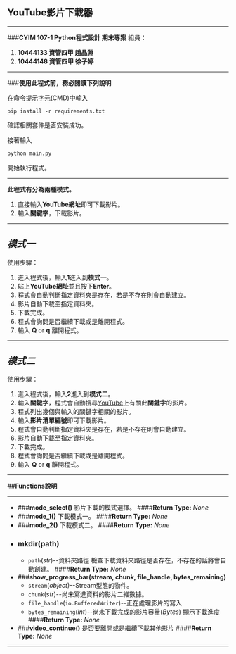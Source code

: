## **YouTube影片下載器**

---

###**CYIM 107-1 Python程式設計 期末專案**
組員：

1. **10444133 資管四甲 趙品淵**
2. **10444148 資管四甲 徐子婷**

---

###**使用此程式前，務必閱讀下列說明**

在命令提示字元(CMD)中輸入
```
pip install -r requirements.txt
```
確認相關套件是否安裝成功。  

接著輸入
``` python
python main.py
```
開始執行程式。

---

**此程式有分為兩種模式。**

1. 直接輸入**YouTube網址**即可下載影片。
2. 輸入**關鍵字**，下載影片。

---

## **_模式一_**
使用步驟：

1. 進入程式後，輸入**1**進入到**模式一**。
2. 貼上**YouTube網址**並且按下**Enter**。  
3. 程式會自動判斷指定資料夾是存在，若是不存在則會自動建立。
4. 影片自動下載至指定資料夾。
5. 下載完成。
6. 程式會詢問是否繼續下載或是離開程式。
7. 輸入 **Q** or **q** 離開程式。

---

## **_模式二_**
使用步驟：

1. 進入程式後，輸入**2**進入到**模式二**。
2. 輸入**關鍵字**，程式會自動搜尋[YouTube](https://www.youtube.com/)上有關此**關鍵字**的影片。
3. 程式列出幾個與輸入的關鍵字相關的影片。
4. 輸入**影片清單編號**即可下載影片。
5. 程式會自動判斷指定資料夾是存在，若是不存在則會自動建立。
6. 影片自動下載至指定資料夾。
7. 下載完成。
8. 程式會詢問是否繼續下載或是離開程式。
9.  輸入 **Q** or **q** 離開程式。

---

##**Functions說明**

---

* ###**mode_select()**
    影片下載的模式選擇。
    ####**Return Type:** _None_
* ###**mode_1()**
    下載模式一。
    ####**Return Type:** _None_
* ###**mode_2()**
    下載模式二。
    ####**Return Type:** _None_
* ### **mkdir(path)**
    * `path`(_str_)--資料夾路徑
    檢查下載資料夾路徑是否存在，不存在的話將會自動創建。
    ####**Return Type:** _None_
* ###**show_progress_bar(stream, chunk, file_handle, bytes_remaining)**
    * `stream`(_object_)--Stream型態的物件。
    * `chunk`(_str_)--尚未寫進資料的影片二維數據。
    * `file_handle`(`io.BufferedWriter`)--正在處理影片的寫入
    * `bytes_remaining`(_int_)--尚未下載完成的影片容量(_Bytes_)
    顯示下載進度
    ####**Return Type:** _None_
* ###**video_continue()**
    是否要離開或是繼續下載其他影片
    ####**Return Type:** _None_

---